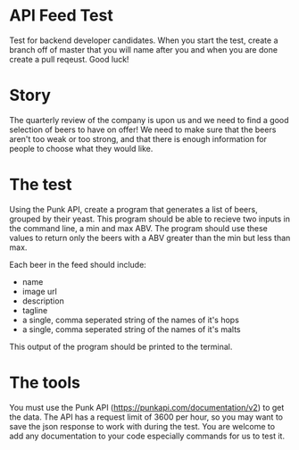 # API Feed Test
Test for backend developer candidates. When you start the test, create a branch off of master that you will name after you and when you are done create a pull reqeust. Good luck!

# Story
The quarterly review of the company is upon us and we need to find a good selection of beers to have on offer! We need to make sure that the beers aren't too weak or too strong, and that there is enough information for people to choose what they would like. 

# The test
Using the Punk API, create a program that generates a list of beers, grouped by their yeast.
This program should be able to recieve two inputs in the command line, a min and max ABV. 
The program should use these values to return only the beers with a ABV greater than the min but less than max. 

Each beer in the feed should include:
- name
- image url
- description
- tagline
- a single, comma seperated string of the names of it's hops
- a single, comma seperated string of the names of it's malts

This output of the program should be printed to the terminal.

# The tools
You must use the Punk API (https://punkapi.com/documentation/v2) to get the data. The API has a request limit of 3600 per hour, so you may want to save the json response to work with during the test. You are welcome to add any documentation to your code especially commands for us to test it. 
